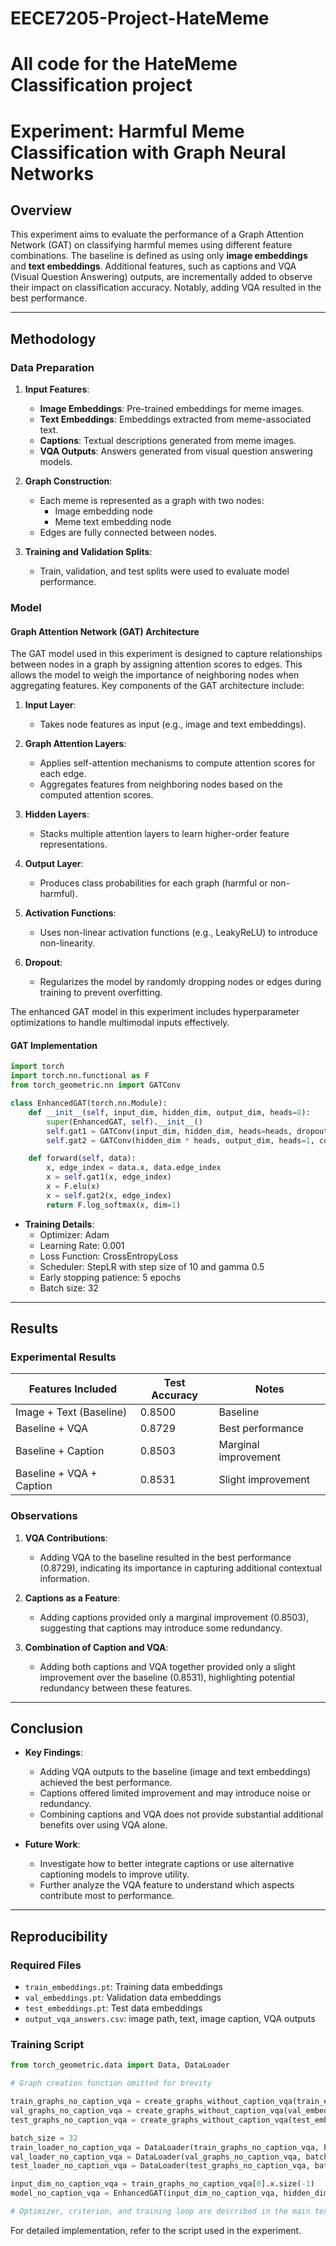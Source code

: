 # EECE7205-Project-HateMeme
All code for the HateMeme Classification project
=======
# Experiment: Harmful Meme Classification with Graph Neural Networks

## Overview
This experiment aims to evaluate the performance of a Graph Attention Network (GAT) on classifying harmful memes using different feature combinations. The baseline is defined as using only **image embeddings** and **text embeddings**. Additional features, such as captions and VQA (Visual Question Answering) outputs, are incrementally added to observe their impact on classification accuracy. Notably, adding VQA resulted in the best performance.

---

## Methodology

### Data Preparation
1. **Input Features**:
   - **Image Embeddings**: Pre-trained embeddings for meme images.
   - **Text Embeddings**: Embeddings extracted from meme-associated text.
   - **Captions**: Textual descriptions generated from meme images.
   - **VQA Outputs**: Answers generated from visual question answering models.

2. **Graph Construction**:
   - Each meme is represented as a graph with two nodes:
     - Image embedding node
     - Meme text embedding node
   - Edges are fully connected between nodes.

3. **Training and Validation Splits**:
   - Train, validation, and test splits were used to evaluate model performance.

### Model

#### Graph Attention Network (GAT) Architecture
The GAT model used in this experiment is designed to capture relationships between nodes in a graph by assigning attention scores to edges. This allows the model to weigh the importance of neighboring nodes when aggregating features. Key components of the GAT architecture include:

1. **Input Layer**:
   - Takes node features as input (e.g., image and text embeddings).

2. **Graph Attention Layers**:
   - Applies self-attention mechanisms to compute attention scores for each edge.
   - Aggregates features from neighboring nodes based on the computed attention scores.

3. **Hidden Layers**:
   - Stacks multiple attention layers to learn higher-order feature representations.

4. **Output Layer**:
   - Produces class probabilities for each graph (harmful or non-harmful).

5. **Activation Functions**:
   - Uses non-linear activation functions (e.g., LeakyReLU) to introduce non-linearity.

6. **Dropout**:
   - Regularizes the model by randomly dropping nodes or edges during training to prevent overfitting.

The enhanced GAT model in this experiment includes hyperparameter optimizations to handle multimodal inputs effectively.

#### GAT Implementation
```python
import torch
import torch.nn.functional as F
from torch_geometric.nn import GATConv

class EnhancedGAT(torch.nn.Module):
    def __init__(self, input_dim, hidden_dim, output_dim, heads=8):
        super(EnhancedGAT, self).__init__()
        self.gat1 = GATConv(input_dim, hidden_dim, heads=heads, dropout=0.6)
        self.gat2 = GATConv(hidden_dim * heads, output_dim, heads=1, concat=False, dropout=0.6)

    def forward(self, data):
        x, edge_index = data.x, data.edge_index
        x = self.gat1(x, edge_index)
        x = F.elu(x)
        x = self.gat2(x, edge_index)
        return F.log_softmax(x, dim=1)
```

- **Training Details**:
  - Optimizer: Adam
  - Learning Rate: 0.001
  - Loss Function: CrossEntropyLoss
  - Scheduler: StepLR with step size of 10 and gamma 0.5
  - Early stopping patience: 5 epochs
  - Batch size: 32

---

## Results
### Experimental Results
| Features Included               | Test Accuracy | Notes                     |
|---------------------------------|---------------|---------------------------|
| Image + Text (Baseline)         | 0.8500        | Baseline                  |
| Baseline + VQA                  | 0.8729        | Best performance          |
| Baseline + Caption              | 0.8503        | Marginal improvement      |
| Baseline + VQA + Caption        | 0.8531        | Slight improvement        |

### Observations
1. **VQA Contributions**:
   - Adding VQA to the baseline resulted in the best performance (0.8729), indicating its importance in capturing additional contextual information.

2. **Captions as a Feature**:
   - Adding captions provided only a marginal improvement (0.8503), suggesting that captions may introduce some redundancy.

3. **Combination of Caption and VQA**:
   - Adding both captions and VQA together provided only a slight improvement over the baseline (0.8531), highlighting potential redundancy between these features.

---

## Conclusion
- **Key Findings**:
  - Adding VQA outputs to the baseline (image and text embeddings) achieved the best performance.
  - Captions offered limited improvement and may introduce noise or redundancy.
  - Combining captions and VQA does not provide substantial additional benefits over using VQA alone.

- **Future Work**:
  - Investigate how to better integrate captions or use alternative captioning models to improve utility.
  - Further analyze the VQA feature to understand which aspects contribute most to performance.

---

## Reproducibility
### Required Files
- `train_embeddings.pt`: Training data embeddings
- `val_embeddings.pt`: Validation data embeddings
- `test_embeddings.pt`: Test data embeddings
- `output_vqa_answers.csv`: image path, text, image caption, VQA outputs

### Training Script
```python
from torch_geometric.data import Data, DataLoader

# Graph creation function omitted for brevity

train_graphs_no_caption_vqa = create_graphs_without_caption_vqa(train_embeddings)
val_graphs_no_caption_vqa = create_graphs_without_caption_vqa(val_embeddings)
test_graphs_no_caption_vqa = create_graphs_without_caption_vqa(test_embeddings)

batch_size = 32
train_loader_no_caption_vqa = DataLoader(train_graphs_no_caption_vqa, batch_size=batch_size, shuffle=True)
val_loader_no_caption_vqa = DataLoader(val_graphs_no_caption_vqa, batch_size=batch_size, shuffle=False)
test_loader_no_caption_vqa = DataLoader(test_graphs_no_caption_vqa, batch_size=batch_size, shuffle=False)

input_dim_no_caption_vqa = train_graphs_no_caption_vqa[0].x.size(-1)  
model_no_caption_vqa = EnhancedGAT(input_dim_no_caption_vqa, hidden_dim, output_dim).to(device)

# Optimizer, criterion, and training loop are described in the main text.
```

For detailed implementation, refer to the script used in the experiment.